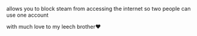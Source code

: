 allows you to block steam from accessing the internet so two people can use one account



with much love to my leech brother❤︎
